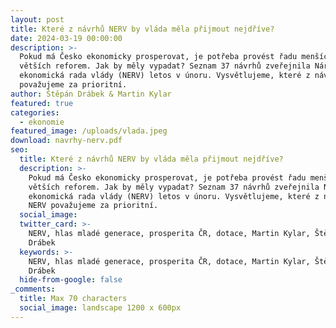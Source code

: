 ```yaml
---
layout: post
title: Které z návrhů NERV by vláda měla přijmout nejdříve?
date: 2024-03-19 00:00:00
description: >-
  Pokud má Česko ekonomicky prosperovat, je potřeba provést řadu menších i
  větších reforem. Jak by měly vypadat? Seznam 37 návrhů zveřejnila Národní
  ekonomická rada vlády (NERV) letos v únoru. Vysvětlujeme, které z návrhů NERV
  považujeme za prioritní.
author: Štěpán Drábek & Martin Kylar
featured: true
categories:
  - ekonomie
featured_image: /uploads/vlada.jpeg
download: navrhy-nerv.pdf
seo:
  title: Které z návrhů NERV by vláda měla přijmout nejdříve?
  description: >-
    Pokud má Česko ekonomicky prosperovat, je potřeba provést řadu menších i
    větších reforem. Jak by měly vypadat? Seznam 37 návrhů zveřejnila Národní
    ekonomická rada vlády (NERV) letos v únoru. Vysvětlujeme, které z návrhů
    NERV považujeme za prioritní.
  social_image:
  twitter_card: >-
    NERV, hlas mladé generace, prosperita ČR, dotace, Martin Kylar, Štěpán
    Drábek
  keywords: >-
    NERV, hlas mladé generace, prosperita ČR, dotace, Martin Kylar, Štěpán
    Drábek
  hide-from-google: false
_comments:
  title: Max 70 characters
  social_image: landscape 1200 x 600px
---
```

